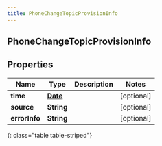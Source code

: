 ```yaml
---
title: PhoneChangeTopicProvisionInfo
---
```

## PhoneChangeTopicProvisionInfo

## Properties

|Name | Type | Description | Notes|
|------------ | ------------- | ------------- | -------------|
| **time** | [**Date**](Date.html) |  | [optional] |
| **source** | **String** |  | [optional] |
| **errorInfo** | **String** |  | [optional] |
{: class="table table-striped"}


